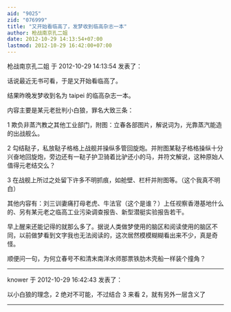 ```yaml
---
aid: "9025"
zid: "076999"
title: "又开始看临高了，发梦收到临高杂志一本"
author: 枪战南京孔二姐
date: 2012-10-29 14:13:54+07:00
lastmod: 2012-10-29 16:42:00+07:00
---
```


枪战南京孔二姐 于 2012-10-29 14:13:54 发表了：

话说最近无书可看，于是又开始看临高了。

结果昨晚发梦收到名为 taipei 的临高杂志一本。

内容主要是某元老批判小白狼，罪名大致三条：

1 欺负非蒸汽教之其他工业部门，附图：立春各部图片，解说词为，光靠蒸汽能造的出战舰么。

2 勾结鞑子，私放鞑子格格上战舰并操纵多管回旋炮。并附图某鞑子格格操纵十分兴奋地回旋炮，旁边还有一鞑子护卫骑着比驴还小的马，并符文解说，这种原始人值得元老结交么？

3 在战舰上所过之处留下许多不明抓痕，如舱壁、栏杆并附图等。（这个我真不明白）

其他内容有：刘三训妻痛打母老虎、牛法官（这个是谁？）上任视察香港基地什么的、另有某元老之临高工业污染调查报告、新型潜艇实验报告若干。

早上醒来还能记得的就那么多了。据说人类做梦使用的脑区和阅读使用的脑区不同，以前做梦看到文字我也无法阅读的，这次居然模模糊糊看出来不少，真是奇怪。

顺便问一句，为何立春号不和清末南洋水师那票铁肋木壳船一样装个撞角？

---

knower 于 2012-10-29 16:42:43 发表了：

以小白狼的理念，2 绝对不可能，不过结合 3 来看 2，就有另外一层含义了

---
